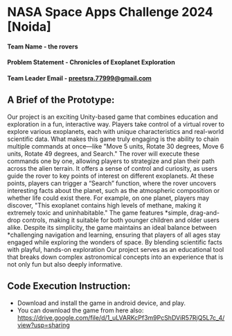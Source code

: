 # NASA Space Apps Challenge 2024 [Noida]

#### Team Name - the rovers
#### Problem Statement - Chronicles of Exoplanet Exploration
#### Team Leader Email - preetsra.77999@gmail.com

## A Brief of the Prototype:
  Our project is an exciting Unity-based game that combines education and exploration in a fun, interactive way. Players take control of a virtual rover to explore various exoplanets, each with unique characteristics and real-world scientific data. What makes this game truly engaging is the ability to chain multiple commands at once—like "Move 5 units, Rotate 30 degrees, Move 6 units, Rotate 49 degrees, and Search." The rover will execute these commands one by one, allowing players to strategize and plan their path across the alien terrain. It offers a sense of control and curiosity, as users guide the rover to key points of interest on different exoplanets. At these points, players can trigger a “Search” function, where the rover uncovers interesting facts about the planet, such as the atmospheric composition or whether life could exist there. For example, on one planet, players may discover, "This exoplanet contains high levels of methane, making it extremely toxic and uninhabitable." The game features *simple, drag-and-drop controls, making it suitable for both younger children and older users alike. Despite its simplicity, the game maintains an ideal balance between *challenging navigation and learning, ensuring that players of all ages stay engaged while exploring the wonders of space. By blending scientific facts with playful, hands-on exploration Our project serves as an educational tool that breaks down complex astronomical concepts into an experience that is not only fun but also deeply informative.

## Code Execution Instruction:
  * Download and install the game in android device, and play.
  * You can download the game from here also: https://drive.google.com/file/d/1_uLVARKcPf3m9PcShDViR57RjQ5L7c_4/view?usp=sharing
  

